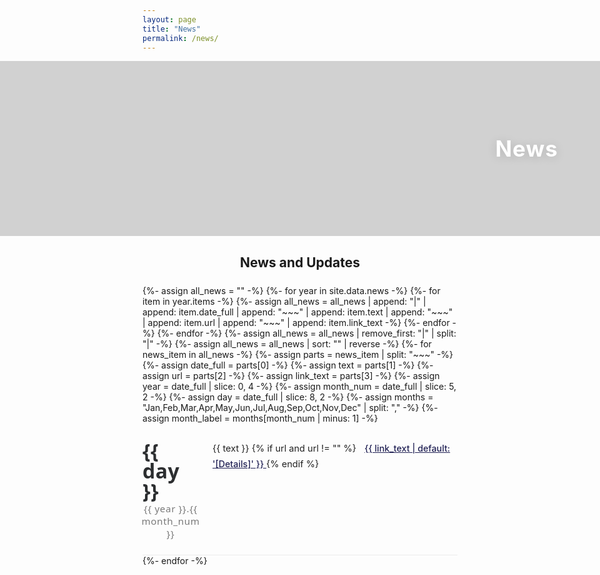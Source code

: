 ```yaml
---
layout: page
title: "News"
permalink: /news/
---
```


<style>
.news-flex-list {
  width: 100%;
  max-width: 1000px;
  margin: 0 auto 32px auto;
  padding: 0;
}
.news-flex-item {
  display: flex;
  border-bottom: 1.2px solid #ececec;
  padding: 28px 0 24px 0;
  align-items: flex-start;
}
.news-date-col {
  width: 90px;
  min-width: 75px;
  display: flex;
  flex-direction: column;
  align-items: center;
  justify-content: flex-start;
  font-family: 'Segoe UI', Arial, sans-serif;
  flex-shrink: 0;
}
.news-day {
  font-size: 2.3em;
  font-weight: 800;
  color: #2c2e30;
  letter-spacing: 0.01em;
  line-height: 1;
  margin-bottom: 2px;
}
.news-month-year {
  font-size: 1.09em;
  color: #7a7a7a;
  font-weight: 500;
  letter-spacing: 0.04em;
  text-align: center;
}
.news-content-col {
  flex: 1;
  padding-left: 22px;
  font-size: 1.04em;
  line-height: 1.72;
  color: #232323;
}
.news-details-link {
  color: #225;
  margin-left: 9px;
  font-weight: 500;
  font-size: 0.98em;
}
@media (max-width: 650px) {
  .news-flex-item { flex-direction: column; padding: 20px 0 14px 0;}
  .news-date-col { flex-direction: row; width: 100%; margin-bottom: 8px;}
  .news-day { font-size: 1.5em; margin-bottom:0; margin-right: 16px;}
  .news-month-year { font-size: 1em; }
  .news-content-col { padding-left:0; }
}
  .news-header-image {
  position: relative;
  width: 100vw;
  left: 50%;
  right: 50%;
  margin-left: -50vw;
  margin-right: -50vw;
  height: 280px; /* 필요시 320px로 변경 가능 */
  background: url('/assets/images/Academic_Sunset.jpg') center center / cover no-repeat;
  display: flex;
  align-items: center;
}
.news-header-overlay {
  position: absolute;
  inset: 0;
  background: rgba(30,30,30,0.20); /* overlay_filter: 0.2 */
  z-index: 1;
}
.news-header-text {
  position: relative;
  z-index: 2;
  color: #fff;
  font-size: 2.5em;
  font-weight: 700;
  margin-right: 7vw;
  margin-left: auto;
  text-shadow: 0 2px 16px rgba(0,0,0,0.14);
  letter-spacing: 1px;
  display: flex;
  align-items: center;
  justify-content: flex-end;
  width: 100%;
  height: 100%;
  text-align: right;
}
@media (max-width: 800px) {
  .news-header-image { height: 160px; }
  .news-header-text { font-size: 1.5em; margin-right: 14px;}
}
</style>

<!-- News Header Section -->
<div class="news-header-image">
  <div class="news-header-overlay"></div>
  <div class="news-header-text">
    <span>News</span>
  </div>
</div>


<h2 style="font-size:1.5em; font-weight:700; margin-bottom:24px; text-align:center;">
  News and Updates
</h2>
<div class="news-flex-list">
  {%- assign all_news = "" -%}
  {%- for year in site.data.news -%}
    {%- for item in year.items -%}
      {%- assign all_news = all_news | append: "|" | append: item.date_full | append: "~~~" | append: item.text | append: "~~~" | append: item.url | append: "~~~" | append: item.link_text -%}
    {%- endfor -%}
  {%- endfor -%}
  {%- assign all_news = all_news | remove_first: "|" | split: "|" -%}
  {%- assign all_news = all_news | sort: "" | reverse -%}
  {%- for news_item in all_news -%}
    {%- assign parts = news_item | split: "~~~" -%}
    {%- assign date_full = parts[0] -%}
    {%- assign text = parts[1] -%}
    {%- assign url = parts[2] -%}
    {%- assign link_text = parts[3] -%}
    {%- assign year = date_full | slice: 0, 4 -%}
    {%- assign month_num = date_full | slice: 5, 2 -%}
    {%- assign day = date_full | slice: 8, 2 -%}
    {%- assign months = "Jan,Feb,Mar,Apr,May,Jun,Jul,Aug,Sep,Oct,Nov,Dec" | split: "," -%}
    {%- assign month_label = months[month_num | minus: 1] -%}
    <div class="news-flex-item">
      <div class="news-date-col">
        <div class="news-day">{{ day }}</div>
        <div class="news-month-year">{{ year }}.{{ month_num }}</div>
      </div>
      <div class="news-content-col">
        {{ text }}
        {% if url and url != "" %}
          <a class="news-details-link" href="{{ url }}" target="_blank">
            {{ link_text | default: '[Details]' }}
          </a>
        {% endif %}
      </div>
    </div>
  {%- endfor -%}
</div>

